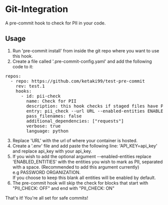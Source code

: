 # Git-Integration

A pre-commit hook to check for PII in your code.

## Usage 

1. Run 'pre-commit install' from inside the git repo where you want to use this hook.
2. Create a file called '.pre-commit-config.yaml' and add the following code to it:

<pre>
repos:
  - repo: https://github.com/ketaki99/test-pre-commit
    rev: test.1
    hooks:
      - id: pii-check
        name: Check for PII
        description: this hook checks if staged files have PII and marks it.
        entry: pii_check --url URL --enabled-entities ENABLED_ENTITIES
        pass_filenames: false
        additional_dependencies: ["requests"]
        verbose: true
        language: python
</pre>

3. Replace 'URL' with the url of where your container is hosted.
4. Create a '.env' file and add paste the following line: 'API_KEY=api_key' and replace api_key with your api_key.
5. If you wish to add the optional argument --enabled-entities replace 'ENABLED_ENTITIES' with the entities you wish to mark as PII, separated with a space. 
    (Recommended to add this argument currently)\
    e.g PASSWORD ORGANIZATION.\
   If you choose to keep this blank all entities will be enabled by default. 
6. The pre-commit hook will skip the check for blocks that start with "PII_CHECK: OFF" and end with "PII_CHECK: ON"

That's it! You're all set for safe commits!
